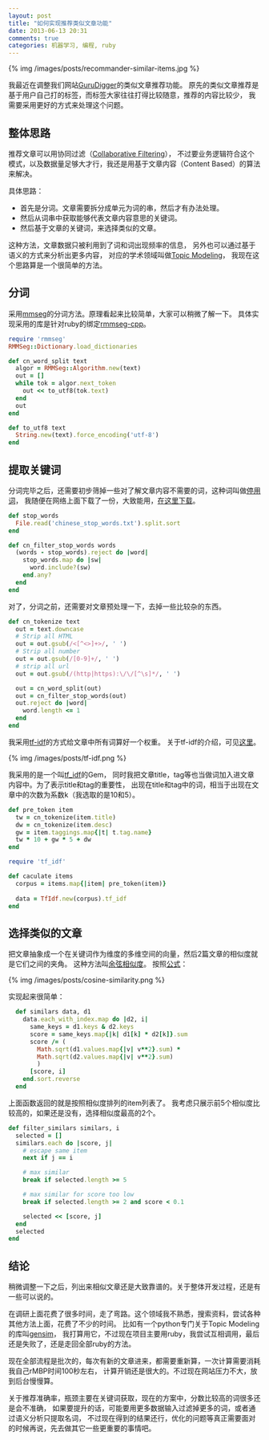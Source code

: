 ```yaml
---
layout: post
title: "如何实现推荐类似文章功能"
date: 2013-06-13 20:31
comments: true
categories: 机器学习, 编程, ruby
---
```


{% img /images/posts/recommander-similar-items.jpg %}

我最近在调整我们网站[GuruDigger](http://gurudigger.com)的类似文章推荐功能。
原先的类似文章推荐是基于用户自己打的标签，而标签大家往往打得比较随意，推荐的内容比较少，
我需要采用更好的方式来处理这个问题。

## 整体思路

推荐文章可以用协同过滤（[Collaborative Filtering](http://en.wikipedia.org/wiki/Collaborative_filtering)），
不过要业务逻辑符合这个模式，以及数据量足够大才行，我还是用基于文章内容（Content Based）的算法来解决。

具体思路：

- 首先是分词。文章需要拆分成单元为词的串，然后才有办法处理。
- 然后从词串中获取能够代表文章内容意思的关键词。
- 然后基于文章的关键词，来选择类似的文章。

这种方法，文章数据只被利用到了词和词出现频率的信息，
另外也可以通过基于语义的方式来分析出更多内容，
对应的学术领域叫做[Topic Modeling](http://en.wikipedia.org/wiki/Topic_modeling)，
我现在这个思路算是一个很简单的方法。

## 分词

采用[mmseg](http://technology.chtsai.org/mmseg/)的分词方法。原理看起来比较简单，大家可以稍微了解一下。
具体实现采用的库是针对ruby的绑定[rmmseg-cpp](https://github.com/pluskid/rmmseg-cpp)。

```ruby
require 'rmmseg'
RMMSeg::Dictionary.load_dictionaries

def cn_word_split text
  algor = RMMSeg::Algorithm.new(text)
  out = []
  while tok = algor.next_token
    out << to_utf8(tok.text)
  end
  out
end

def to_utf8 text
  String.new(text).force_encoding('utf-8')
end
```

## 提取关键词

分词完毕之后，还需要初步筛掉一些对了解文章内容不需要的词，这种词叫做[停用词](http://zh.wikipedia.org/zh/%E5%81%9C%E7%94%A8%E8%AF%8D)，
我随便在网络上面下载了一份，大致能用，[在这里下载](/assets/posts/chinese_stop_words.txt)。

```ruby
def stop_words
  File.read('chinese_stop_words.txt').split.sort
end

def cn_filter_stop_words words
  (words - stop_words).reject do |word|
    stop_words.map do |sw|
      word.include?(sw)
    end.any?
  end
end
```

对了，分词之前，还需要对文章预处理一下，去掉一些比较杂的东西。

```ruby
def cn_tokenize text
  out = text.downcase
  # Strip all HTML
  out = out.gsub(/<[^<>]+>/, ' ')
  # Strip all number
  out = out.gsub(/[0-9]+/, ' ')
  # strip all url
  out = out.gsub(/(http|https):\/\/[^\s]*/, ' ')

  out = cn_word_split(out)
  out = cn_filter_stop_words(out)
  out.reject do |word|
    word.length <= 1
  end
end
```  

我采用[tf-idf](http://en.wikipedia.org/wiki/Tf%E2%80%93idf)的方式给文章中所有词算好一个权重。
关于tf-idf的介绍，可见[这里](http://www.ruanyifeng.com/blog/2013/03/tf-idf.html)。

{% img /images/posts/tf-idf.png %}

我采用的是一个叫[tf_idf](https://github.com/reddavis/TF-IDF)的Gem，
同时我把文章title，tag等也当做词加入进文章内容中。为了表示title和tag的重要性，
出现在title和tag中的词，相当于出现在文章中的次数为系数k（我选取的是10和5）。

```ruby
def pre_token item
  tw = cn_tokenize(item.title)
  dw = cn_tokenize(item.desc)
  gw = item.taggings.map{|t| t.tag.name}
  tw * 10 + gw * 5 + dw
end

require 'tf_idf'

def caculate items
  corpus = items.map{|item| pre_token(item)}
  
  data = TfIdf.new(corpus).tf_idf
end
```

## 选择类似的文章

把文章抽象成一个在关键词作为维度的多维空间的向量，然后2篇文章的相似度就是它们之间的夹角。
这种方法叫[余弦相似度](http://www.ruanyifeng.com/blog/2013/03/cosine_similarity.html)。
按照[公式](en.wikipedia.org/wiki/Cosine_similarity)：

{% img /images/posts/cosine-similarity.png %}

实现起来很简单：

```ruby
  def similars data, d1
    data.each_with_index.map do |d2, i|
      same_keys = d1.keys & d2.keys
      score = same_keys.map{|k| d1[k] * d2[k]}.sum
      score /= (
        Math.sqrt(d1.values.map{|v| v**2}.sum) *
        Math.sqrt(d2.values.map{|v| v**2}.sum)
        )
      [score, i]
    end.sort.reverse
  end
```

上面函数返回的就是按照相似度排列的item列表了。
我考虑只展示前5个相似度比较高的，如果还是没有，选择相似度最高的2个。

```ruby
def filter_similars similars, i
  selected = []
  similars.each do |score, j|
    # escape same item
    next if j == i

    # max similar
    break if selected.length >= 5

    # max similar for score too low
    break if selected.length >= 2 and score < 0.1

    selected << [score, j]
  end
  selected
end
```

## 结论

稍微调整一下之后，列出来相似文章还是大致靠谱的。关于整体开发过程，还是有一些可以说的。

在调研上面花费了很多时间，走了弯路。这个领域我不熟悉，搜索资料，尝试各种其他方法上面，花费了不少的时间。
比如有一个python专门关于Topic Modeling的库叫[gensim](http://radimrehurek.com/gensim/)，
我打算用它，不过现在项目主要用ruby，我尝试互相调用，最后还是失败了，还是走回全部ruby的方法。

现在全部流程是批次的，每次有新的文章进来，都需要重新算，一次计算需要消耗我自己rMBP时间100秒左右，
计算开销还是很大的。不过现在网站压力不大，放到后台慢慢算。

关于推荐准确率，瓶颈主要在关键词获取，现在的方案中，分数比较高的词很多还是会不准确，
如果要提升的话，可能要用更多数据输入过滤掉更多的词，或者通过语义分析只提取名词，
不过现在得到的结果还行，优化的问题等真正需要面对的时候再说，先去做其它一些更重要的事情吧。

